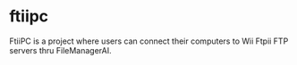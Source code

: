 # ftiipc
FtiiPC is a project where users can connect their computers to Wii Ftpii FTP servers thru FileManagerAI.
